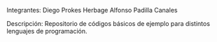 Integrantes:
Diego Prokes Herbage
Alfonso Padilla Canales

Descripción:
Repositorio de códigos básicos de ejemplo para distintos lenguajes de programación.
